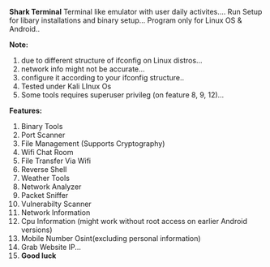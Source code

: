 **Shark Terminal**
Terminal like emulator with user daily activites....
Run Setup for libary installations and binary setup...
Program only for Linux OS & Android..

**Note:**
1. due to different structure of ifconfig on Linux distros...
2. network info might not be accurate...
3. configure it according to your ifconfig structure..
4. Tested under Kali LInux Os
5. Some tools requires superuser privileg (on feature 8, 9, 12)...

**Features:**
1. Binary Tools
2. Port Scanner
3. File Management (Supports Cryptography)
4. Wifi Chat Room
5. File Transfer Via Wifi
6. Reverse Shell
7. Weather Tools
8. Network Analyzer
9. Packet Sniffer
10. Vulnerabilty Scanner
11. Network Information
12. Cpu Information (might work without root access on earlier Android versions)
13. Mobile Number Osint(excluding personal information)
14. Grab Website IP...
15. **Good luck**
